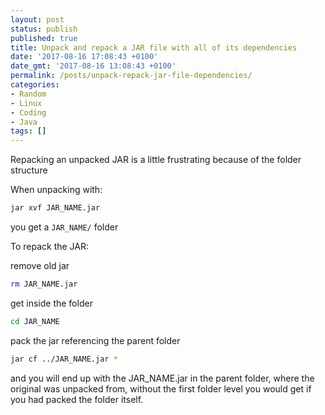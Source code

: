 ```yaml
---
layout: post
status: publish
published: true
title: Unpack and repack a JAR file with all of its dependencies
date: '2017-08-16 17:08:43 +0100'
date_gmt: '2017-08-16 13:08:43 +0100'
permalink: /posts/unpack-repack-jar-file-dependencies/
categories:
- Random
- Linux
- Coding
- Java
tags: []
---
```

 Repacking an unpacked JAR is a little frustrating because of the folder structure 

 When unpacking with: 

```bash
jar xvf JAR_NAME.jar
```
you get a `JAR_NAME/` folder 

To repack the JAR: 

remove old jar 
```bash
rm JAR_NAME.jar
```
get inside the folder 
```bash
cd JAR_NAME
```
pack the jar referencing the parent folder 

```bash
jar cf ../JAR_NAME.jar *
```
and you will end up with the JAR_NAME.jar in the parent folder, where the original was unpacked from, without the first folder level you would get if you had packed the folder itself. 

